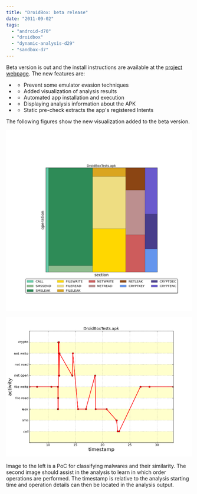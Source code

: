 ```yaml
---
title: "DroidBox: beta release"
date: "2011-09-02"
tags: 
  - "android-d70"
  - "droidbox"
  - "dynamic-analysis-d29"
  - "sandbox-d7"
---
```


Beta version is out and the install instructions are available at the [project webpage](http://code.google.com/p/droidbox/). The new features are:

- - Prevent some emulator evasion techniques

- - Added visualization of analysis results

- - Automated app installation and execution

- - Displaying analysis information about the APK

- - Static pre-check extracts the app's registered Intents

The following figures show the new visualization added to the beta version.

![](images/drupal_image_769.png)

![](images/drupal_image_770.png)

Image to the left is a PoC for classifying malwares and their similarity. The second image should assist in the analysis to learn in which order operations are performed. The timestamp is relative to the analysis starting time and operation details can then be located in the analysis output.
